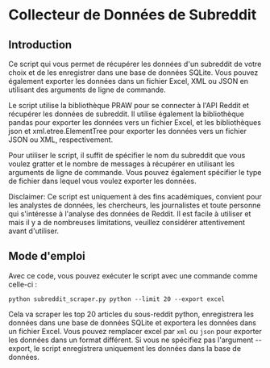 # Collecteur de Données de Subreddit

## Introduction
Ce script qui vous permet de récupérer les données d'un subreddit de votre choix et de les enregistrer dans une base de données SQLite. Vous pouvez également exporter les données dans un fichier Excel, XML ou JSON en utilisant des arguments de ligne de commande.

Le script utilise la bibliothèque PRAW pour se connecter à l'API Reddit et récupérer les données de subreddit. Il utilise également la bibliothèque pandas pour exporter les données vers un fichier Excel, et les bibliothèques json et xml.etree.ElementTree pour exporter les données vers un fichier JSON ou XML, respectivement.

Pour utiliser le script, il suffit de spécifier le nom du subreddit que vous voulez gratter et le nombre de messages à récupérer en utilisant les arguments de ligne de commande. Vous pouvez également spécifier le type de fichier dans lequel vous voulez exporter les données.

Disclaimer: Ce script est uniquement à des fins académiques, convient pour les analystes de données, les chercheurs, les journalistes et toute personne qui s'intéresse à l'analyse des données de Reddit. Il est facile à utiliser et mais il y a de nombreuses limitations, veuillez considérer attentivement avant d'utiliser.

## Mode d'emploi
Avec ce code, vous pouvez exécuter le script avec une commande comme celle-ci :

```
python subreddit_scraper.py python --limit 20 --export excel
```

Cela va scraper les top 20 articles du sous-reddit python, enregistrera les données dans une base de données SQLite et exportera les données dans un fichier Excel. Vous pouvez remplacer excel par `xml` ou `json` pour exporter les données dans un format différent. Si vous ne spécifiez pas l'argument --export, le script enregistrera uniquement les données dans la base de données.